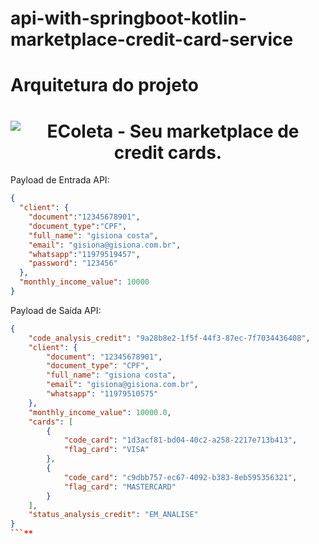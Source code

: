 # api-with-springboot-kotlin-marketplace-credit-card-service

# Arquitetura do projeto
<h1 align="center">
    <img alt="EColeta - Seu marketplace de credit cards." src="" />
</h1>

Payload de Entrada API:
```json
{
  "client": {
    "document":"12345678901",
    "document_type":"CPF",
    "full_name": "gisiona costa",
    "email": "gisiona@gisiona.com.br",
    "whatsapp":"11979519457",
    "password": "123456"
  },
  "monthly_income_value": 10000
}
```

Payload de Saída API:
```json
{
    "code_analysis_credit": "9a28b8e2-1f5f-44f3-87ec-7f7034436408",
    "client": {
        "document": "12345678901",
        "document_type": "CPF",
        "full_name": "gisiona costa",
        "email": "gisiona@gisiona.com.br",
        "whatsapp": "11979510575"
    },
    "monthly_income_value": 10000.0,
    "cards": [
        {
            "code_card": "1d3acf81-bd04-40c2-a258-2217e713b413",
            "flag_card": "VISA"
        },
        {
            "code_card": "c9dbb757-ec67-4092-b383-8eb595356321",
            "flag_card": "MASTERCARD"
        }
    ],
    "status_analysis_credit": "EM_ANALISE"
}
```**